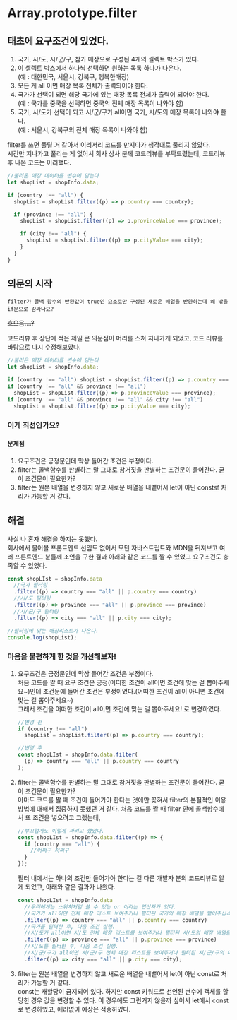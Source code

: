 # Array.prototype.filter

## 태초에 요구조건이 있었다.

1. 국가, 시/도, 시/군/구, 참가 매장으로 구성된 4개의 셀렉트 박스가 있다.
2. 이 셀렉트 박스에서 하나씩 선택하면 원하는 목록 하나가 나온다.  
   (예 : 대한민국, 서울시, 강북구, 행복한매장)
3. 모든 게 all 이면 매장 목록 전체가 출력되어야 한다.
4. 국가가 선택이 되면 해당 국가에 있는 매장 목록 전체가 출력이 되어야 한다.  
   (예 : 국가를 중국을 선택하면 중국의 전체 매장 목록이 나와야 함)
5. 국가, 시/도가 선택이 되고 시/군/구가 all이면 국가, 시/도의 매장 목록이 나와야 한다.  
   (예 : 서울시, 강북구의 전체 매장 목록이 나와야 함)

filter를 쓰면 풀릴 거 같아서 이리저리 코드를 만지다가 생각대로 풀리지 않았다.  
시간만 지나가고 풀리는 게 없어서 회사 상사 분께 코드리뷰를 부탁드렸는데, 코드리뷰 후 나온 코드는 이러했다.

```js
//불러온 매장 데이터를 변수에 담는다
let shopList = shopInfo.data;

if (country !== "all") {
  shopList = shopList.filter((p) => p.country === country);

  if (province !== "all") {
    shopList = shopList.filter((p) => p.provinceValue === province);

    if (city !== "all") {
      shopList = shopList.filter((p) => p.cityValue === city);
    }
  }
}
```

## 의문의 시작

```
filter가 콜백 함수의 반환값이 true인 요소로만 구성된 새로운 배열을 반환하는데 왜 밖을 if문으로 감싸나요?
```

~~흐으음....?~~

코드리뷰 후 상단에 적은 제일 큰 의문점이 머리를 스쳐 지나가게 되었고, 코드 리뷰를 바탕으로 다시 수정해보았다.

```js
//불러온 매장 데이터를 변수에 담는다
let shopList = shopInfo.data;

if (country !== "all") shopList = shopList.filter((p) => p.country === country);
if (country !== "all" && province !== "all")
  shopList = shopList.filter((p) => p.provinceValue === province);
if (country !== "all" && province !== "all" && city !== "all")
  shopList = shopList.filter((p) => p.cityValue === city);
```

### 이게 최선인가요?

#### 문제점

1. 요구조건은 긍정문인데 막상 들어간 조건은 부정이다.
2. filter는 콜백함수를 판별하는 말 그대로 참거짓을 판별하는 조건문이 들어간다. 굳이 조건문이 필요한가?
3. filter는 원본 배열을 변경하지 않고 새로운 배열을 내뱉어서 let이 아닌 const로 처리가 가능할 거 같다.

## 해결

사실 나 혼자 해결을 하지는 못했다.  
회사에서 물어볼 프론트엔드 선임도 없어서 모던 자바스트립트와 MDN을 뒤져보고 여러 프론트엔드 분들께 조언을 구한 결과 아래와 같은 코드를 짤 수 있었고 요구조건도 충족할 수 있었다.

```js
const shopLIst = shopInfo.data
  //국가 필터링
  .filter((p) => country === "all" || p.country === country)
  //시/도 필터링
  .filter((p) => province === "all" || p.province === province)
  //시/군/구 필터링
  .filter((p) => city === "all" || p.city === city);

//필터링에 맞는 매장리스트가 나온다.
console.log(shopList);
```

### 마음을 불편하게 한 것을 개선해보자!

1. 요구조건은 긍정문인데 막상 들어간 조건은 부정이다.  
    처음 코드를 짤 때 요구 조건은 긍정(어떠한 조건이 all이면 조건에 맞는 걸 뽑아주세요~)인데 조건문에 들어간 조건은 부정이었다.(어떠한 조건이 all이 아니면 조건에 맞는 걸 뽑아주세요~)  
    그래서 조건을 어떠한 조건이 all이면 조건에 맞는 걸 뽑아주세요! 로 변경하였다.

   ```js
   //변경 전
   if (country !== "all")
     shopList = shopList.filter((p) => p.country === country);

   //변경 후
   const shopLIst = shopInfo.data.filter(
     (p) => country === "all" || p.country === country
   );
   ```

2. filter는 콜백함수를 판별하는 말 그대로 참거짓을 판별하는 조건문이 들어간다. 굳이 조건문이 필요한가?  
    아마도 코드를 짤 때 조건이 들어가야 한다는 것에만 꽂혀서 filter의 본질적인 이용 방법에 대해서 집중하지 못했던 거 같다. 처음 코드를 짤 때 filter 안에 콜백함수에서 또 조건을 넣으려고 그랬는데,

   ```js
   //부끄럽게도 이렇게 짜려고 했었다.
   const shopLIst = shopInfo.data.filter((p) => {
     if (country === "all") {
       //어쩌구 저쩌구
     }
   });
   ```

   필터 내에서는 하나의 조건만 들어가야 한다는 걸 다른 개발자 분의 코드리뷰로 알게 되었고, 아래와 같은 결과가 나왔다.

   ```js
   const shopLIst = shopInfo.data
     //우리에게는 스위치처럼 쓸 수 있는 or 이라는 연산자가 있다.
     //국가가 all이면 전체 매장 리스트 보여주거나 필터된 국가의 매장 배열을 뱉어주십쇼!
     .filter((p) => country === "all" || p.country === country)
     //국가를 필터한 후, 다음 조건 실행.
     //시/도가 all이면 시/도 전체 매장 리스트를 보여주거나 필터된 시/도의 매장 배열을 뱉어주십쇼!
     .filter((p) => province === "all" || p.province === province)
     //시/도를 필터한 후, 다음 조건 실행.
     //시/군/구가 all이면 시/군/구 전체 매장 리스트를 보여주거나 필터된 시/군/구의 매장 배열을 뱉어주십쇼!
     .filter((p) => city === "all" || p.city === city);
   ```

3. filter는 원본 배열을 변경하지 않고 새로운 배열을 내뱉어서 let이 아닌 const로 처리가 가능할 거 같다.  
   const는 재할당이 금지되어 있다. 하지만 const 키워드로 선언된 변수에 객체를 할당한 경우 값을 변경할 수 있다. 이 경우에도 그런거지 않을까 싶어서 let에서 const로 변경하였고, 에러없이 예상은 적중하였다.
